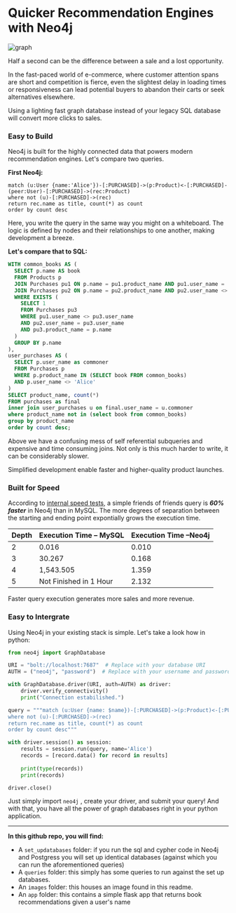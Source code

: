 # Quicker Recommendation Engines with Neo4j

![graph](images/graph.svg)

Half a second can be the difference between a sale and a lost opportunity. 

In the fast-paced world of e-commerce, where customer attention spans are short and competition is fierce, even the slightest delay in loading times or responsiveness can lead potential buyers to abandon their carts or seek alternatives elsewhere.

Using a lighting fast graph database instead of your legacy SQL database will convert more clicks to sales. 

### Easy to Build

Neo4j is built for the highly connected data that powers modern recommendation engines. Let's compare two queries.

**First Neo4j:**

```cypher
match (u:User {name:'Alice'})-[:PURCHASED]->(p:Product)<-[:PURCHASED]-(peer:User)-[:PURCHASED]->(rec:Product)
where not (u)-[:PURCHASED]->(rec)
return rec.name as title, count(*) as count
order by count desc
```

Here, you write the query in the same way you might on a whiteboard. The logic is defined by nodes and their relationships to one another, making development a breeze.

**Let's compare that to SQL:**

```sql
WITH common_books AS (
  SELECT p.name AS book
  FROM Products p
  JOIN Purchases pu1 ON p.name = pu1.product_name AND pu1.user_name = 'Alice'
  JOIN Purchases pu2 ON p.name = pu2.product_name AND pu2.user_name <> 'Alice'
  WHERE EXISTS (
    SELECT 1
    FROM Purchases pu3
    WHERE pu1.user_name <> pu3.user_name
    AND pu2.user_name = pu3.user_name
    AND pu3.product_name = p.name
  )
  GROUP BY p.name
),
user_purchases AS (
  SELECT p.user_name as commoner
  FROM Purchases p
  WHERE p.product_name IN (SELECT book FROM common_books)
  AND p.user_name <> 'Alice'
)
SELECT product_name, count(*)
FROM purchases as final
inner join user_purchases u on final.user_name = u.commoner
where product_name not in (select book from common_books)
group by product_name
order by count desc;

```

Above we have a confusing mess of self referential subqueries and expensive and time consuming joins. Not only is this much harder to write, it can be considerably slower. 

Simplified development enable faster and higher-quality product launches.

### Built for Speed

According to [internal speed tests](https://Neo4j.com/news/how-much-faster-is-a-graph-database-really/), a simple friends of friends query is ***60% faster*** in Neo4j than in MySQL. The more degrees of separation between the starting and ending point expontially grows the execution time.

| Depth | Execution Time – MySQL | Execution Time –Neo4j |
| ----- | ---------------------- | --------------------- |
| 2     | 0.016                  | 0.010                 |
| 3     | 30.267                 | 0.168                 |
| 4     | 1,543.505              | 1.359                 |
| 5     | Not Finished in 1 Hour | 2.132                 |

Faster query execution generates more sales and more revenue.

### Easy to Intergrate

Using Neo4j in your existing stack is simple. Let's take a look how in python:

```python
from neo4j import GraphDatabase

URI = "bolt://localhost:7687"  # Replace with your database URI
AUTH = ("neo4j", "password")  # Replace with your username and password

with GraphDatabase.driver(URI, auth=AUTH) as driver:
    driver.verify_connectivity()
    print("Connection estabilished.")

query = """match (u:User {name: $name})-[:PURCHASED]->(p:Product)<-[:PURCHASED]-(peer:User)-[:PURCHASED]->(rec:Product)
where not (u)-[:PURCHASED]->(rec)
return rec.name as title, count(*) as count
order by count desc"""

with driver.session() as session:
    results = session.run(query, name='Alice')
    records = [record.data() for record in results]
    
    print(type(records))
    print(records)

driver.close()
```

Just simply import `neo4j` , create your driver, and submit your query! And with that, you have all the power of graph databases right in your python application. 

---

**In this github repo, you will find:**

- A `set_updatabases` folder: if you run the sql and cypher code in Neo4j and Postgress you will set up identical databases (against which you can run the aforementioned queries)
- A `queries` folder: this simply has some queries to run against the set up databases.
- An `images` folder: this houses an image found in this readme.
- An `app` folder: this contains a simple flask app that returns book recommendations given a user's name
